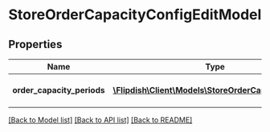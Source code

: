 # StoreOrderCapacityConfigEditModel

## Properties
Name | Type | Description | Notes
------------ | ------------- | ------------- | -------------
**order_capacity_periods** | [**\Flipdish\Client\Models\StoreOrderCapacityPeriod[]**](StoreOrderCapacityPeriod.md) | Order capacity periods | [optional] 

[[Back to Model list]](../README.md#documentation-for-models) [[Back to API list]](../README.md#documentation-for-api-endpoints) [[Back to README]](../README.md)


